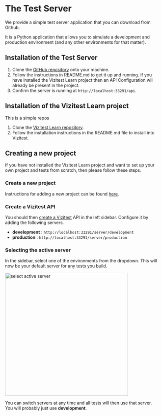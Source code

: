 # The Test Server

We provide a simple test server application that you can download from Github. 

It is a Python application that allows you to simulate a development and production environment (and any other environments for that matter).

## Installation of the Test Server
1. Clone the [GitHub repository](https://github.com/Vizitest/play-server) onto your machine.
2. Follow the instructions in README.md to get it up and running. If you have installed the Vizitest Learn project then an API Configuration will already be present in the project.
3. Confirm the server is running at ```http://localhost:33291/api```.

## Installation of the Vizitest Learn project
This is a simple repos
1. Clone the [Vizitest Learn repository](https://github.com/Vizitest/vizitest-learn).
2. Follow the installation instructions in the README.md file to install into Vizitest.

## Creating a new project
If you have not installed the Vizitest Learn project and want to set up your own project and tests from scratch, then please follow these steps.

### Create a new project
Instructions for adding a new project can be found [here](Add-new-project.md). 

### Create a Vizitest API

You should then [create a Vizitest](API-Configurations.md) API in the left sidebar. Configure it by adding the following servers.

- **development** : ```http://localhost:33291/server/development```
- **production** : ```http://localhost:33291/server/production```

### Selecting the active server
In the sidebar, select one of the environments from the dropdown. This will now be your default server for any tests you build.

<img src="change-active-server.png" width="400" alt="select active server"/>

You can switch servers at any time and all tests will then use that server. You will probably just use **development**.